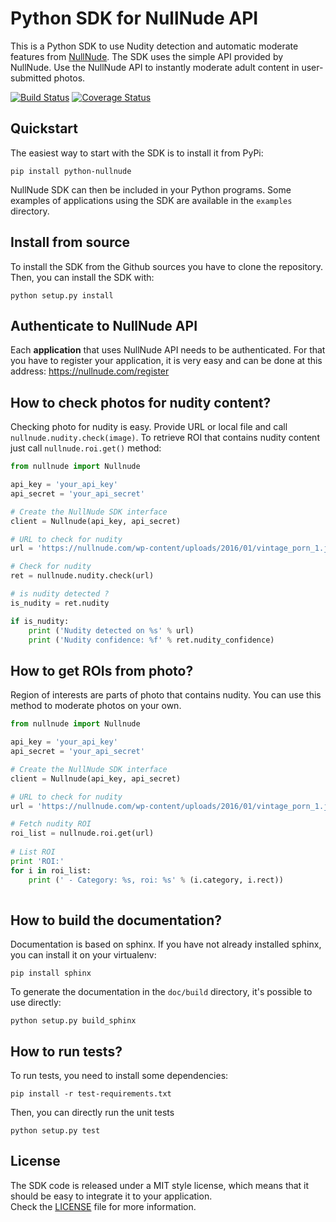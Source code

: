 Python SDK for NullNude API
===========================

This is a Python SDK to use Nudity detection and automatic moderate features from 
[NullNude](https://nullnude.com). The SDK uses the simple API provided by 
NullNude.
Use the NullNude API to instantly moderate adult content in user-submitted photos. 

[![Build 
Status](https://travis-ci.org/dneural/python-nullnude.svg?branch=master)](https://travis-ci.org/dneural/python-nullnude)
[![Coverage 
Status](https://coveralls.io/repos/dneural/python-nullnude/badge.png?branch=master)](https://coveralls.io/d/dneural/python-nullnude?branch=master)

Quickstart
----------

The easiest way to start with the SDK is to install it from PyPi:

    pip install python-nullnude

NullNude SDK can then be included in your Python programs. Some examples of
applications using the SDK are available in the `examples` directory.

Install from source
-------------------

To install the SDK from the Github sources you have to clone the repository.
Then, you can install the SDK with:

    python setup.py install


Authenticate to NullNude API
----------------------------

Each **application** that uses NullNude API needs to be authenticated. For that 
you have to register your application, it is very easy and can be done at this 
address: https://nullnude.com/register


How to check photos for nudity content?
---------------------------------------

Checking photo for nudity is easy. Provide URL or local file and call 
`nullnude.nudity.check(image)`. To retrieve ROI that contains nudity content
just call `nullnude.roi.get()` method:

```python
from nullnude import Nullnude

api_key = 'your_api_key'
api_secret = 'your_api_secret'

# Create the NullNude SDK interface
client = Nullnude(api_key, api_secret)

# URL to check for nudity
url = 'https://nullnude.com/wp-content/uploads/2016/01/vintage_porn_1.jpg',

# Check for nudity
ret = nullnude.nudity.check(url)

# is nudity detected ?
is_nudity = ret.nudity

if is_nudity:
    print ('Nudity detected on %s' % url)
    print ('Nudity confidence: %f' % ret.nudity_confidence)

```

How to get ROIs from photo?
-------------------
Region of interests are parts of photo that contains nudity. You can use this method
to moderate photos on your own.


```python
from nullnude import Nullnude

api_key = 'your_api_key'
api_secret = 'your_api_secret'

# Create the NullNude SDK interface
client = Nullnude(api_key, api_secret)

# URL to check for nudity
url = 'https://nullnude.com/wp-content/uploads/2016/01/vintage_porn_1.jpg',

# Fetch nudity ROI 
roi_list = nullnude.roi.get(url)
    
# List ROI
print 'ROI:'
for i in roi_list:
    print (' - Category: %s, roi: %s' % (i.category, i.rect))
    

```

How to build the documentation?
-------------------------------

Documentation is based on sphinx. If you have not already installed sphinx, you 
can install it on your virtualenv:

    pip install sphinx

To generate the documentation in the `doc/build` directory, it's possible to 
use directly:

    python setup.py build_sphinx

How to run tests?
-----------------

To run tests, you need to install some dependencies:

    pip install -r test-requirements.txt

Then, you can directly run the unit tests

    python setup.py test

License
-------

The SDK code is released under a MIT style license, which means that it should 
be easy to integrate it to your application.  
Check the [LICENSE](LICENSE) file for more information.
